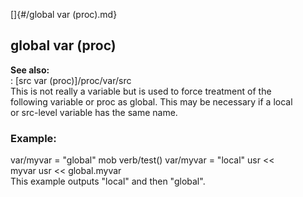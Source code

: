 []{#/global var (proc).md}    
## global var (proc)    
**See also:**    
:   [src var (proc)]/proc/var/src    
This is not really a variable but is used to force treatment of the    
following variable or proc as global. This may be necessary if a local    
or src-level variable has the same name.    
### Example:    
var/myvar = \"global\" mob verb/test() var/myvar = \"local\" usr \<\<    
myvar usr \<\< global.myvar    
This example outputs \"local\" and then \"global\".  